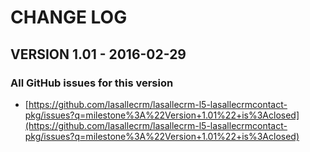 # CHANGE LOG

## VERSION 1.01 - 2016-02-29

### All GitHub issues for this version
* [https://github.com/lasallecrm/lasallecrm-l5-lasallecrmcontact-pkg/issues?q=milestone%3A%22Version+1.01%22+is%3Aclosed](https://github.com/lasallecrm/lasallecrm-l5-lasallecrmcontact-pkg/issues?q=milestone%3A%22Version+1.01%22+is%3Aclosed)


